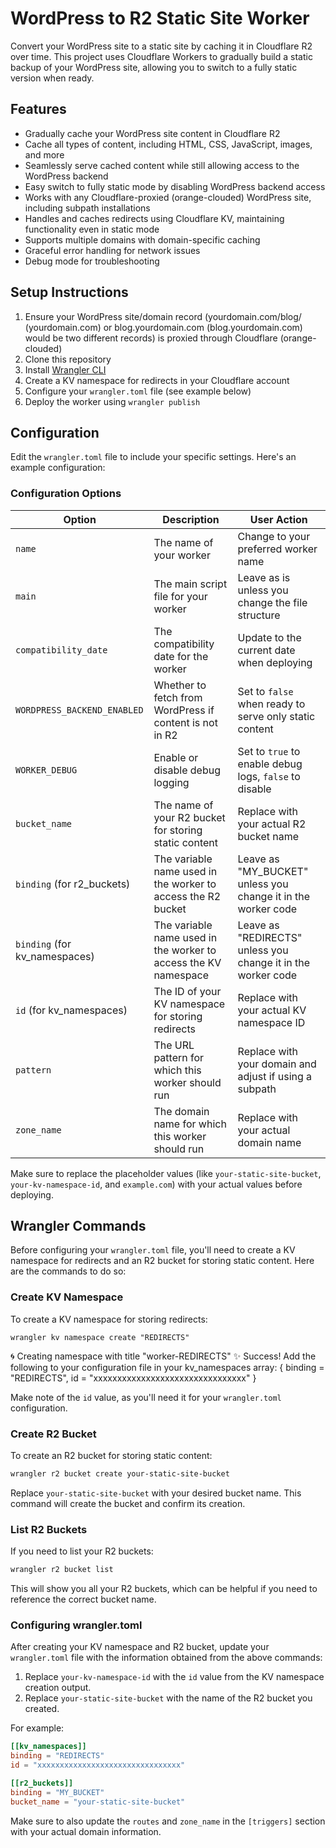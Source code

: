 # WordPress to R2 Static Site Worker

Convert your WordPress site to a static site by caching it in Cloudflare R2 over time. This project uses Cloudflare Workers to gradually build a static backup of your WordPress site, allowing you to switch to a fully static version when ready.

## Features

- Gradually cache your WordPress site content in Cloudflare R2
- Cache all types of content, including HTML, CSS, JavaScript, images, and more
- Seamlessly serve cached content while still allowing access to the WordPress backend
- Easy switch to fully static mode by disabling WordPress backend access
- Works with any Cloudflare-proxied (orange-clouded) WordPress site, including subpath installations
- Handles and caches redirects using Cloudflare KV, maintaining functionality even in static mode
- Supports multiple domains with domain-specific caching
- Graceful error handling for network issues
- Debug mode for troubleshooting

## Setup Instructions

1. Ensure your WordPress site/domain record (yourdomain.com/blog/ (yourdomain.com) or blog.yourdomain.com (blog.yourdomain.com) would be two different records) is proxied through Cloudflare (orange-clouded)
2. Clone this repository
3. Install [Wrangler CLI](https://developers.cloudflare.com/workers/cli-wrangler/install-update)
4. Create a KV namespace for redirects in your Cloudflare account
5. Configure your `wrangler.toml` file (see example below)
6. Deploy the worker using `wrangler publish`

## Configuration

Edit the `wrangler.toml` file to include your specific settings. Here's an example configuration:

### Configuration Options

| Option | Description | User Action |
|--------|-------------|-------------|
| `name` | The name of your worker | Change to your preferred worker name |
| `main` | The main script file for your worker | Leave as is unless you change the file structure |
| `compatibility_date` | The compatibility date for the worker | Update to the current date when deploying |
| `WORDPRESS_BACKEND_ENABLED` | Whether to fetch from WordPress if content is not in R2 | Set to `false` when ready to serve only static content |
| `WORKER_DEBUG` | Enable or disable debug logging | Set to `true` to enable debug logs, `false` to disable |
| `bucket_name` | The name of your R2 bucket for storing static content | Replace with your actual R2 bucket name |
| `binding` (for r2_buckets) | The variable name used in the worker to access the R2 bucket | Leave as "MY_BUCKET" unless you change it in the worker code |
| `binding` (for kv_namespaces) | The variable name used in the worker to access the KV namespace | Leave as "REDIRECTS" unless you change it in the worker code |
| `id` (for kv_namespaces) | The ID of your KV namespace for storing redirects | Replace with your actual KV namespace ID |
| `pattern` | The URL pattern for which this worker should run | Replace with your domain and adjust if using a subpath |
| `zone_name` | The domain name for which this worker should run | Replace with your actual domain name |

Make sure to replace the placeholder values (like `your-static-site-bucket`, `your-kv-namespace-id`, and `example.com`) with your actual values before deploying.

## Wrangler Commands

Before configuring your `wrangler.toml` file, you'll need to create a KV namespace for redirects and an R2 bucket for storing static content. Here are the commands to do so:

### Create KV Namespace

To create a KV namespace for storing redirects:

```
wrangler kv namespace create "REDIRECTS"
```
🌀 Creating namespace with title "worker-REDIRECTS"
✨ Success!
Add the following to your configuration file in your kv_namespaces array:
{ binding = "REDIRECTS", id = "xxxxxxxxxxxxxxxxxxxxxxxxxxxxxxxx" }

Make note of the `id` value, as you'll need it for your `wrangler.toml` configuration.

### Create R2 Bucket

To create an R2 bucket for storing static content:

```bash
wrangler r2 bucket create your-static-site-bucket
```

Replace `your-static-site-bucket` with your desired bucket name. This command will create the bucket and confirm its creation.

### List R2 Buckets

If you need to list your R2 buckets:

```bash
wrangler r2 bucket list
```

This will show you all your R2 buckets, which can be helpful if you need to reference the correct bucket name.

### Configuring wrangler.toml

After creating your KV namespace and R2 bucket, update your `wrangler.toml` file with the information obtained from the above commands:

1. Replace `your-kv-namespace-id` with the `id` value from the KV namespace creation output.
2. Replace `your-static-site-bucket` with the name of the R2 bucket you created.

For example:

```toml
[[kv_namespaces]]
binding = "REDIRECTS"
id = "xxxxxxxxxxxxxxxxxxxxxxxxxxxxxxxx"

[[r2_buckets]]
binding = "MY_BUCKET"
bucket_name = "your-static-site-bucket"
```

Make sure to also update the `routes` and `zone_name` in the `[triggers]` section with your actual domain information.
